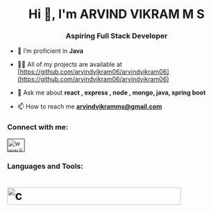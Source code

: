 
<h1 align="center">Hi 👋, I'm ARVIND VIKRAM M S</h1>
<h3 align="center">Aspiring Full Stack Developer</h3>

- 🌱 I’m proficient in **Java**

- 👨‍💻 All of my projects are available at [https://github.com/arvindvikram06/arvindvikram06](https://github.com/arvindvikram06/arvindvikram06)

- 💬 Ask me about **react , express , node , mongo, java, spring boot**

- 📫 How to reach me **arvindvikramms@gmail.com**

<h3 align="left">Connect with me:</h3>
<p align="left">
  <a href="" target="blank"><img align="center" src="https://skillicons.dev/icons?i=linkedin" alt="www.linkedin.com/in/m-s-arvind-vikram-809101272" height="30" width="40" /></a>
</p>

<h3 align="left">Languages and Tools:</h3>
<h1 align="left">  <img src="https://skillicons.dev/icons?i=react,express,nodejs,mongodb,mysql,php,javascript,html,css,tailwind,java,c,figma&theme=light" alt="c" width="400" height="40"/>   </h1>

